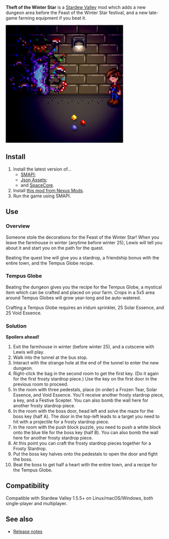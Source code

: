 ﻿**Theft of the Winter Star** is a [Stardew Valley](http://stardewvalley.net/) mod which adds a new
dungeon area before the Feast of the Winter Star festival, and a new late-game farming equipment if
you beat it.

![](screenshot.png)

## Install
1. Install the latest version of...
   * [SMAPI](https://smapi.io);
   * [Json Assets](https://www.nexusmods.com/stardewvalley/mods/1720);
   * and [SpaceCore](https://www.nexusmods.com/stardewvalley/mods/1348).
2. Install [this mod from Nexus Mods](http://www.nexusmods.com/stardewvalley/mods/5062).
3. Run the game using SMAPI.

## Use
### Overview
Someone stole the decorations for the Feast of the Winter Star! When you leave the farmhouse in
winter (anytime before winter 25), Lewis will tell you about it and start you on the path for the
quest.

Beating the quest line will give you a stardrop, a friendship bonus with the entire town, and the
Tempus Globe recipe.

### Tempus Globe
Beating the dungeon gives you the recipe for the Tempus Globe, a mystical item which can be crafted
and placed on your farm. Crops in a 5x5 area around Tempus Globes will grow year-long and be
auto-watered.

Crafting a Tempus Globe requires an iridum sprinkler, 25 Solar Essence, and 25 Void Essence.

### Solution
**Spoilers ahead!**

1. Exit the farmhouse in winter (before winter 25), and a cutscene with Lewis will play.
2. Walk into the tunnel at the bus stop.
3. Interact with the strange hole at the end of the tunnel to enter the new dungeon.
4. Right-click the bag in the second room to get the first key. (Do it again for the first frosty
   stardrop piece.) Use the key on the first door in the previous room to proceed.
5. In the room with three pedestals, place (in order) a Frozen Tear, Solar Essence, and Void
   Essence. You'll receive another frosty stardrop piece, a key, and a Festive Scepter. You can
   also bomb the wall here for another frosty stardrop piece.
6. In the room with the boss door, head left and solve the maze for the boss key (half A). The door
   in the top-left leads to a target you need to hit with a projectile for a frosty stardrop piece.
7. In the room with the push block puzzle, you need to push a white block onto the blue tile for
   the boss key (half B). You can also bomb the wall here for another frosty stardrop piece.
8. At this point you can craft the frosty stardrop pieces together for a Frosty Stardrop.
9. Put the boss key halves onto the pedestals to open the door and fight the boss.
10. Beat the boss to get half a heart with the entire town, and a recipe for the Tempus Globe.

## Compatibility
Compatible with Stardew Valley 1.5.5+ on Linux/macOS/Windows, both single-player and multiplayer.

## See also
* [Release notes](release-notes.md)
